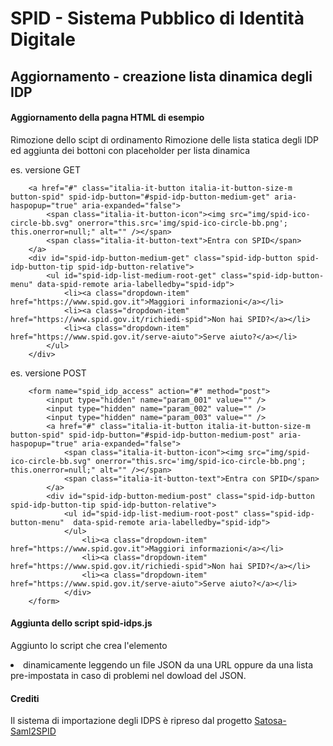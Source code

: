 # SPID - Sistema Pubblico di Identità Digitale

## Aggiornamento - creazione lista dinamica degli IDP

#### Aggiornamento della pagna HTML di esempio

Rimozione dello scipt di ordinamento
Rimozione delle lista statica degli IDP ed aggiunta dei bottoni con placeholder per lista dinamica

es. versione GET
```
    <a href="#" class="italia-it-button italia-it-button-size-m button-spid" spid-idp-button="#spid-idp-button-medium-get" aria-haspopup="true" aria-expanded="false">
        <span class="italia-it-button-icon"><img src="img/spid-ico-circle-bb.svg" onerror="this.src='img/spid-ico-circle-bb.png'; this.onerror=null;" alt="" /></span>
        <span class="italia-it-button-text">Entra con SPID</span>
    </a>
    <div id="spid-idp-button-medium-get" class="spid-idp-button spid-idp-button-tip spid-idp-button-relative">
        <ul id="spid-idp-list-medium-root-get" class="spid-idp-button-menu" data-spid-remote aria-labelledby="spid-idp">
            <li><a class="dropdown-item" href="https://www.spid.gov.it">Maggiori informazioni</a></li>
            <li><a class="dropdown-item" href="https://www.spid.gov.it/richiedi-spid">Non hai SPID?</a></li>
            <li><a class="dropdown-item" href="https://www.spid.gov.it/serve-aiuto">Serve aiuto?</a></li>
        </ul>
    </div>
```


es. versione POST
```
    <form name="spid_idp_access" action="#" method="post">
        <input type="hidden" name="param_001" value="" />
        <input type="hidden" name="param_002" value="" />
        <input type="hidden" name="param_003" value="" />
        <a href="#" class="italia-it-button italia-it-button-size-m button-spid" spid-idp-button="#spid-idp-button-medium-post" aria-haspopup="true" aria-expanded="false">
            <span class="italia-it-button-icon"><img src="img/spid-ico-circle-bb.svg" onerror="this.src='img/spid-ico-circle-bb.png'; this.onerror=null;" alt="" /></span>
            <span class="italia-it-button-text">Entra con SPID</span>
        </a>
        <div id="spid-idp-button-medium-post" class="spid-idp-button spid-idp-button-tip spid-idp-button-relative">
            <ul id="spid-idp-list-medium-root-post" class="spid-idp-button-menu"  data-spid-remote aria-labelledby="spid-idp">
            </ul>
                <li><a class="dropdown-item" href="https://www.spid.gov.it">Maggiori informazioni</a></li>
                <li><a class="dropdown-item" href="https://www.spid.gov.it/richiedi-spid">Non hai SPID?</a></li>
                <li><a class="dropdown-item" href="https://www.spid.gov.it/serve-aiuto">Serve aiuto?</a></li>
            </div>
    </form>
```

#### Aggiunta dello script spid-idps.js

Aggiunto lo script che crea l'elemento <li> dinamicamente leggendo un file JSON da una URL oppure da una lista pre-impostata in caso di problemi nel dowload del JSON.




#### Crediti

Il sistema di importazione degli IDPS è ripreso dal progetto [Satosa-Saml2SPID](https://github.com/italia/Satosa-Saml2Spid/)

